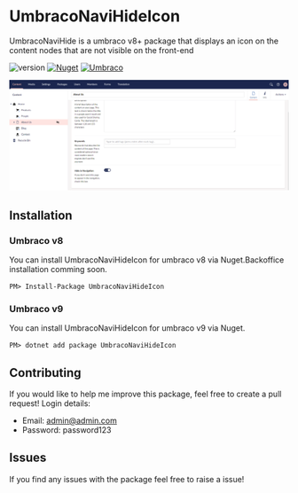 # UmbracoNaviHideIcon
UmbracoNaviHide is a umbraco v8+ package that displays an icon on the content nodes that are not visible on the front-end 

![version](https://img.shields.io/nuget/v/UmbracoNaviHideIcon?label=version)
[![Nuget](https://img.shields.io/nuget/dt/UmbracoNaviHideIcon?color=2346c018&logo=Nuget)](https://www.nuget.org/packages/MoveDictionaries)
[![Umbraco](https://img.shields.io/badge/our-umbraco-%233544b1)](https://our.umbraco.com/packages/backoffice-extensions/umbraconavihideicon/)

![preview](assets/preview.PNG)

## Installation

### Umbraco v8
You can install UmbracoNaviHideIcon for umbraco v8 via Nuget.Backoffice installation comming soon.
```
PM> Install-Package UmbracoNaviHideIcon
```

### Umbraco v9
You can install UmbracoNaviHideIcon for umbraco v9 via Nuget.
```
PM> dotnet add package UmbracoNaviHideIcon
```

## Contributing

If you would like to help me improve this package, feel free to create a pull request!
Login details:
- Email: admin@admin.com 
- Password: password123

## Issues

If you find any issues with the package feel free to raise a issue!
